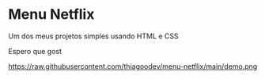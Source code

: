 #  Menu Netflix

Um dos meus projetos simples  usando HTML e CSS

Espero que gost


https://raw.githubusercontent.com/thiagoodev/menu-netflix/main/demo.png
